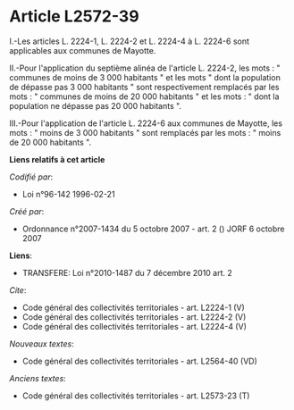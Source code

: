 # Article L2572-39

I.-Les articles L. 2224-1, L. 2224-2 et L. 2224-4 à L. 2224-6 sont applicables aux communes de Mayotte. 

II.-Pour l'application du septième alinéa de l'article L. 2224-2, les mots : " communes de moins de 3 000 habitants " et les
mots " dont la population de dépasse pas 3 000 habitants " sont respectivement remplacés par les mots : " communes de moins
de 20 000 habitants " et les mots : " dont la population ne dépasse pas 20 000 habitants ". 

III.-Pour l'application de l'article L. 2224-6 aux communes de Mayotte, les mots : " moins de 3 000 habitants " sont
remplacés par les mots : " moins de 20 000 habitants ".

**Liens relatifs à cet article**

_Codifié par_:

  - Loi n°96-142 1996-02-21

_Créé par_:

  - Ordonnance n°2007-1434 du 5 octobre 2007 - art. 2 () JORF 6 octobre 2007

**Liens**:

  - TRANSFERE: Loi n°2010-1487 du 7 décembre 2010 art. 2

_Cite_:

  - Code général des collectivités territoriales - art. L2224-1 (V)
  - Code général des collectivités territoriales - art. L2224-2 (V)
  - Code général des collectivités territoriales - art. L2224-4 (V)

_Nouveaux textes_:

  - Code général des collectivités territoriales - art. L2564-40 (VD)

_Anciens textes_:

  - Code général des collectivités territoriales - art. L2573-23 (T)
